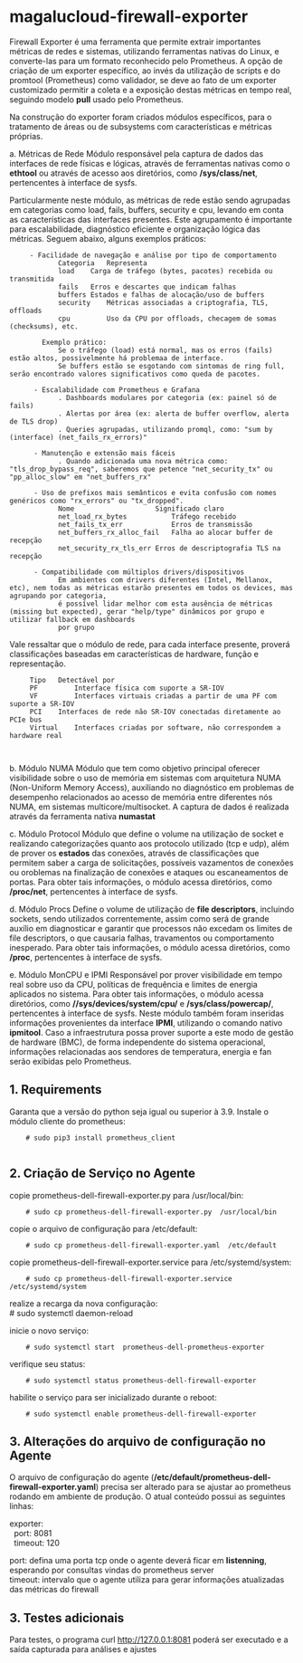 # magalucloud-firewall-exporter
Firewall Exporter é uma ferramenta que permite extrair importantes métricas de redes e sistemas, utilizando ferramentas nativas do Linux, e converte-las para um formato reconhecido pelo Prometheus. A opção de criação de um exporter específico, ao invés da utilização de scripts e do promtool (Prometheus) como validador, se deve ao fato de um exporter customizado permitir a coleta e a exposição destas métricas en tempo real, seguindo modelo **pull** usado pelo Prometheus.

Na construção do exporter foram criados módulos específicos, para o tratamento de áreas ou de subsystems com características e métricas próprias.

a. Métricas de Rede
Módulo responsável pela captura de dados das interfaces de rede físicas e lógicas, através de ferramentas nativas como o **ethtool** ou através de acesso aos diretórios, como **/sys/class/net**, pertencentes à interface de sysfs.

Particularmente neste módulo, as métricas de rede estão sendo agrupadas em categorias como load, fails, buffers, security e cpu, levando em conta as características das interfaces presentes. Este agrupamento é importante para escalabilidade, diagnóstico eficiente e organização lógica das métricas. Seguem abaixo, alguns exemplos práticos:
```
     - Facilidade de navegação e análise por tipo de comportamento
            Categoria	Representa
            load	Carga de tráfego (bytes, pacotes) recebida ou transmitida
            fails	Erros e descartes que indicam falhas
            buffers	Estados e falhas de alocação/uso de buffers
            security	Métricas associadas a criptografia, TLS, offloads
            cpu	        Uso da CPU por offloads, checagem de somas (checksums), etc.
```

```
        Exemplo prático:
            Se o tráfego (load) está normal, mas os erros (fails) estão altos, possivelmente há problemaa de interface.
            Se buffers estão se esgotando com sintomas de ring full, serão encontrado valores significativos como queda de pacotes.
```

```
      - Escalabilidade com Prometheus e Grafana
            . Dashboards modulares por categoria (ex: painel só de fails)
            . Alertas por área (ex: alerta de buffer overflow, alerta de TLS drop)
            . Queries agrupadas, utilizando promql, como: "sum by (interface) (net_fails_rx_errors)"
```

```
      - Manutenção e extensão mais fáceis
            . Quando adicionada uma nova métrica como: "tls_drop_bypass_req", saberemos que petence "net_security_tx" ou "pp_alloc_slow" em "net_buffers_rx"
```

```
      - Uso de prefixos mais semânticos e evita confusão com nomes genéricos como "rx_errors" ou "tx_dropped".
            Nome	                Significado claro
            net_load_rx_bytes	        Tráfego recebido
            net_fails_tx_err	        Erros de transmissão
            net_buffers_rx_alloc_fail	Falha ao alocar buffer de recepção
            net_security_rx_tls_err	Erros de descriptografia TLS na recepção
```

```
      - Compatibilidade com múltiplos drivers/dispositivos
            Em ambientes com drivers diferentes (Intel, Mellanox, etc), nem todas as métricas estarão presentes em todos os devices, mas agrupando por categoria, 
            é possível lidar melhor com esta ausência de métricas (missing but expected), gerar "help/type" dinâmicos por grupo e utilizar fallback em dashboards 
            por grupo
```

Vale ressaltar que o módulo de rede, para cada interface presente, proverá classificações baseadas em características de hardware, função e representação.

```
     Tipo	Detectável por	
     PF	        Interface física com suporte a SR-IOV
     VF	        Interfaces virtuais criadas a partir de uma PF com suporte a SR-IOV
     PCI	Interfaces de rede não SR-IOV conectadas diretamente ao PCIe bus
     Virtual	Interfaces criadas por software, não correspondem a hardware real
```

```
      
```
b. Módulo NUMA
Módulo que tem como objetivo principal oferecer visibilidade sobre o uso de memória em sistemas com arquitetura NUMA (Non-Uniform Memory Access), auxiliando no  diagnóstico em problemas de desempenho relacionados ao acesso de memória entre diferentes nós NUMA, em sistemas multicore/multisocket.
A captura de dados é realizada através da ferramenta nativa **numastat**


c. Módulo Protocol
Módulo que define o volume na utilização de socket e realizando categorizações quanto aos protocolo utilizado (tcp e udp), além de prover os **estados** das conexões,
através de classificações que permitem saber a carga de solicitações, possíveis vazamentos de conexões ou oroblemas na finalização de conexões e ataques ou escaneamentos de portas. Para obter tais informações, o módulo acessa diretórios, como **/proc/net**, pertencentes à interface de sysfs.


d. Módulo Procs
Define o volume de utilização de **file descriptors**, incluindo sockets, sendo utilizados correntemente, assim como será de grande auxílio em diagnosticar e garantir que processos não excedam os limites de file descriptors, o que causaria falhas, travamentos ou comportamento inesperado. Para obter tais informações, o módulo acessa diretórios, como **/proc**, pertencentes à interface de sysfs.


e. Módulo MonCPU e IPMI
Responsável por prover visibilidade em tempo real sobre uso da CPU, políticas de frequência e limites de energia aplicados no sistema. Para obter tais informações, o módulo acessa diretórios, como **//sys/devices/system/cpu/** e **/sys/class/powercap/**, pertencentes à interface de sysfs.
Neste módulo também foram inseridas informações provenientes da interface **IPMI**, utilizando o comando nativo **ipmitool**. Caso a infraestrutura possa prover suporte a este modo de gestão de hardware (BMC), de forma independente do sistema operacional, informações relacionadas aos sendores de temperatura, energia e fan serão exibidas pelo Prometheus. 
 

## 1. Requirements
Garanta que a versão do python seja igual ou superior à 3.9. Instale o módulo cliente do prometheus:  
```
	# sudo pip3 install prometheus_client  
	
```

## 2. Criação de Serviço no Agente

copie prometheus-dell-firewall-exporter.py para /usr/local/bin:  
```
	# sudo cp prometheus-dell-firewall-exporter.py  /usr/local/bin  
```
   
copie o arquivo de configuração para /etc/default:  
```
	# sudo cp prometheus-dell-firewall-exporter.yaml  /etc/default  
```
  
copie prometheus-dell-firewall-exporter.service para  /etc/systemd/system:  
```
	# sudo cp prometheus-dell-firewall-exporter.service  /etc/systemd/system  
```
   
realize a recarga da nova configuração:  
  	# sudo systemctl  daemon-reload  
  
inicie o  novo serviço:  
```
	# sudo systemctl start  prometheus-dell-prometheus-exporter 
```
   
verifique seu status:  
```
	# sudo systemctl status prometheus-dell-firewall-exporter  
```
  
habilite o serviço para ser inicializado durante o reboot:  
```
	# sudo systemctl enable prometheus-dell-firewall-exporter  
```



## 3. Alterações do arquivo de configuração no Agente
O arquivo de configuração do agente (**/etc/default/prometheus-dell-firewall-exporter.yaml**) precisa ser alterado para se ajustar ao prometheus rodando em ambiente de produção. O atual conteúdo possui as seguintes linhas:

exporter:  
&nbsp;&nbsp;port: 8081  
&nbsp;&nbsp;timeout: 120  

port: defina uma porta tcp onde o agente deverá ficar em **listenning**, esperando por consultas vindas do prometheus server  
timeout: intervalo que o agente utiliza para gerar informações atualizadas das métricas do firewall
  
  

## 3. Testes adicionais
Para testes, o programa curl http://127.0.0.1:8081 poderá ser executado e a saída capturada para análises e ajustes
